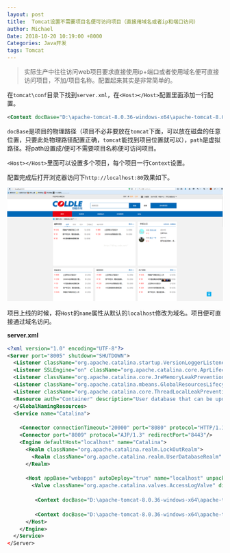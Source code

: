 ```yaml
---
layout: post
title:  Tomcat设置不需要项目名便可访问项目（直接用域名或者ip和端口访问）
author: Michael
Date: 2018-10-20 10:19:00 +8000
Categories: Java开发
tags: Tomcat
---
```


> 实际生产中往往访问web项目要求直接使用ip+端口或者使用域名便可直接访问项目，不加/项目名称。配置起来其实是非常简单的。

在`tomcat\conf`目录下找到`server.xml`，在`<Host></Host>`配置里面添加一行配置。

```xml
<Context docBase="D:\apache-tomcat-8.0.36-windows-x64\apache-tomcat-8.0.36\webapps\waGong" path="/" reloadable="true" />
```

`docBase`是项目的物理路径（项目不必非要放在`tomcat`下面，可以放在磁盘的任意位置，只要此处物理路径配置正确，`tomcat`能找到项目位置就可以），`path`是虚拟路径。将path设置成/便可不需要项目名称便可访问项目。

`<Host></Host>`里面可以设置多个项目，每个项目一行`Context`设置。

配置完成后打开浏览器访问下`http://localhost:80`效果如下。

![tomcat-port-04](/assets/images/2018/Tomcat/tomcat-port-04.png)

项目上线的时候，将`Host`的`name`属性从默认的`localhost`修改为域名。项目便可直接通过域名访问。

**server.xml**

```xml
<?xml version="1.0" encoding="UTF-8"?>
<Server port="8005" shutdown="SHUTDOWN">
  <Listener className="org.apache.catalina.startup.VersionLoggerListener"/>
  <Listener SSLEngine="on" className="org.apache.catalina.core.AprLifecycleListener"/>
  <Listener className="org.apache.catalina.core.JreMemoryLeakPreventionListener"/>
  <Listener className="org.apache.catalina.mbeans.GlobalResourcesLifecycleListener"/>
  <Listener className="org.apache.catalina.core.ThreadLocalLeakPreventionListener"/>
  <Resource auth="Container" description="User database that can be updated and saved" factory="org.apache.catalina.users.MemoryUserDatabaseFactory" name="UserDatabase" pathname="conf/tomcat-users.xml" type="org.apache.catalina.UserDatabase"/>
  </GlobalNamingResources>
  <Service name="Catalina">
 
    <Connector connectionTimeout="20000" port="8080" protocol="HTTP/1.1" redirectPort="8443"/>
    <Connector port="8009" protocol="AJP/1.3" redirectPort="8443"/>
    <Engine defaultHost="localhost" name="Catalina">
      <Realm className="org.apache.catalina.realm.LockOutRealm">
        <Realm className="org.apache.catalina.realm.UserDatabaseRealm" resourceName="UserDatabase"/>
      </Realm>
 
      <Host appBase="webapps" autoDeploy="true" name="localhost" unpackWARs="true">
        <Valve className="org.apache.catalina.valves.AccessLogValve" directory="logs" pattern="%h %l %u %t &quot;%r&quot; %s %b" prefix="localhost_access_log" suffix=".txt"/>
 
         <Context docBase="D:\apache-tomcat-8.0.36-windows-x64\apache-tomcat-8.0.36\wtpwebapps\weike" path="/weike" reloadable="true" source="org.eclipse.jst.jee.server:weike"/>
 
         <Context docBase="D:\apache-tomcat-8.0.36-windows-x64\apache-tomcat-8.0.36\webapps\waGong" path="/" reloadable="true" />
      </Host>
    </Engine>
  </Service>
</Server>
```

